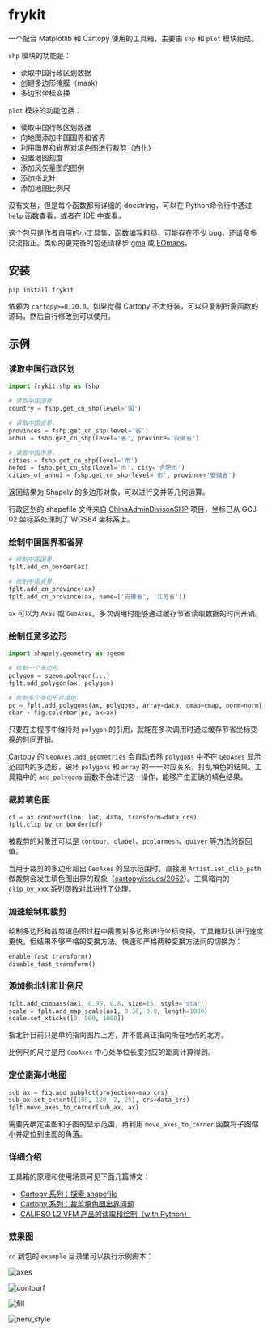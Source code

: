 # frykit

一个配合 Matplotlib 和 Cartopy 使用的工具箱，主要由 `shp` 和 `plot` 模块组成。

`shp` 模块的功能是：

- 读取中国行政区划数据
- 创建多边形掩膜（mask）
- 多边形坐标变换

`plot` 模块的功能包括：

- 读取中国行政区划数据
- 向地图添加中国国界和省界
- 利用国界和省界对填色图进行裁剪（白化）
- 设置地图刻度
- 添加风矢量图的图例
- 添加指北针
- 添加地图比例尺

没有文档，但是每个函数都有详细的 docstring，可以在 Python命令行中通过 `help` 函数查看，或者在 IDE 中查看。

这个包只是作者自用的小工具集，函数编写粗糙，可能存在不少 bug，还请多多交流指正。类似的更完备的包还请移步 [gma](https://gma.luosgeo.com/) 或 [EOmaps](https://github.com/raphaelquast/EOmaps)。

## 安装

```
pip install frykit
```

依赖为 `cartopy>=0.20.0`。如果觉得 Cartopy 不太好装，可以只复制所需函数的源码，然后自行修改到可以使用。

## 示例

### 读取中国行政区划

```Python
import frykit.shp as fshp

# 读取中国国界.
country = fshp.get_cn_shp(level='国')

# 读取中国省界.
provinces = fshp.get_cn_shp(level='省')
anhui = fshp.get_cn_shp(level='省', province='安徽省')

# 读取中国市界.
cities = fshp.get_cn_shp(level='市')
hefei = fshp.get_cn_shp(level='市', city='合肥市')
cities_of_anhui = fshp.get_cn_shp(level='市', province='安徽省')
```

返回结果为 Shapely 的多边形对象，可以进行交并等几何运算。

行政区划的 shapefile 文件来自 [ChinaAdminDivisonSHP](https://github.com/GaryBikini/ChinaAdminDivisonSHP) 项目，坐标已从 GCJ-02 坐标系处理到了 WGS84 坐标系上。

### 绘制中国国界和省界

```Python
# 绘制中国国界.
fplt.add_cn_border(ax)

# 绘制中国省界.
fplt.add_cn_province(ax)
fplt.add_cn_province(ax, name=['安徽省', '江苏省'])
```

`ax` 可以为 `Axes` 或 `GeoAxes`。多次调用时能够通过缓存节省读取数据的时间开销。

### 绘制任意多边形

```Python
import shapely.geometry as sgeom

# 绘制一个多边形.
polygon = sgeom.polygon(...)
fplt.add_polygon(ax, polygon)

# 绘制多个多边形并填色.
pc = fplt.add_polygons(ax, polygons, array=data, cmap=cmap, norm=norm)
cbar = fig.colorbar(pc, ax=ax)
```

只要在主程序中维持对 `polygon` 的引用，就能在多次调用时通过缓存节省坐标变换的时间开销。

Cartopy 的 `GeoAxes.add_geometries` 会自动去除 `polygons` 中不在 `GeoAxes` 显示范围内的多边形，破坏 `polygons` 和 `array` 的一一对应关系，打乱填色的结果。工具箱中的 `add_polygons` 函数不会进行这一操作，能够产生正确的填色结果。

### 裁剪填色图

```Python
cf = ax.contourf(lon, lat, data, transform=data_crs)
fplt.clip_by_cn_border(cf)
```

被裁剪的对象还可以是 `contour`、`clabel`、`pcolormesh`、`quiver` 等方法的返回值。

当用于裁剪的多边形超出 `GeoAxes` 的显示范围时，直接用 `Artist.set_clip_path` 做裁剪会发生填色图出界的现象（[cartopy/issues/2052](https://github.com/SciTools/cartopy/issues/2052)）。工具箱内的 `clip_by_xxx` 系列函数对此进行了处理。

### 加速绘制和裁剪

绘制多边形和裁剪填色图过程中需要对多边形进行坐标变换，工具箱默认进行速度更快，但结果不够严格的变换方法。快速和严格两种变换方法间的切换为：

```Python
enable_fast_transform()
disable_fast_transform()
```

### 添加指北针和比例尺

```Python
fplt.add_compass(ax1, 0.95, 0.8, size=15, style='star')
scale = fplt.add_map_scale(ax1, 0.36, 0.8, length=1000)
scale.set_xticks([0, 500, 1000])
```

指北针目前只是单纯指向图片上方，并不能真正指向所在地点的北方。

比例尺的尺寸是用 `GeoAxes` 中心处单位长度对应的距离计算得到。

### 定位南海小地图

```Python
sub_ax = fig.add_subplot(projection=map_crs)
sub_ax.set_extent([105, 120, 2, 25], crs=data_crs)
fplt.move_axes_to_corner(sub_ax, ax)
```

需要先确定主图和子图的显示范围，再利用 `move_axes_to_corner` 函数将子图缩小并定位到主图的角落。

### 详细介绍

工具箱的原理和使用场景可见下面几篇博文：

- [Cartopy 系列：探索 shapefile](https://zhajiman.github.io/post/cartopy_shapefile/)
- [Cartopy 系列：裁剪填色图出界问题](https://zhajiman.github.io/post/cartopy_clip_outside/)
- [CALIPSO L2 VFM 产品的读取和绘制（with Python）](https://zhajiman.github.io/post/calipso_vfm/)

### 效果图

`cd` 到包的 `example` 目录里可以执行示例脚本：

![axes](image/axes.png)

![contourf](image/contourf.png)

![fill](image/fill.png)

![nerv_style](image/nerv_style.png)